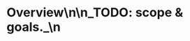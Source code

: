 <!-- status: stub; target: 150+ words -->
<!-- status: stub; target: 150+ words -->
# Overview\n\n_TODO: scope & goals._\n


